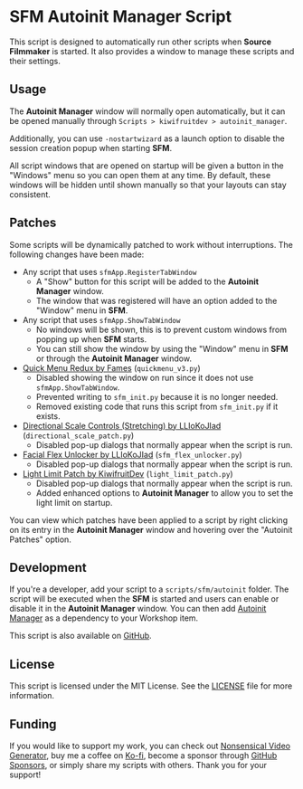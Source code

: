 # SFM Autoinit Manager Script
This script is designed to automatically run other scripts when **Source Filmmaker** is started. It also provides a window to manage these scripts and their settings.

## Usage
The **Autoinit Manager** window will normally open automatically, but it can be opened manually through `Scripts > kiwifruitdev > autoinit_manager`.

Additionally, you can use `-nostartwizard` as a launch option to disable the session creation popup when starting **SFM**.

All script windows that are opened on startup will be given a button in the "Windows" menu so you can open them at any time. By default, these windows will be hidden until shown manually so that your layouts can stay consistent.

## Patches
Some scripts will be dynamically patched to work without interruptions. The following changes have been made:

- Any script that uses `sfmApp.RegisterTabWindow`
    - A "Show" button for this script will be added to the **Autoinit Manager** window.
    - The window that was registered will have an option added to the "Window" menu in **SFM**.
- Any script that uses `sfmApp.ShowTabWindow`
    - No windows will be shown, this is to prevent custom windows from popping up when **SFM** starts.
    - You can still show the window by using the "Window" menu in **SFM** or through the **Autoinit Manager** window.
- [Quick Menu Redux by Fames](https://steamcommunity.com/sharedfiles/filedetails/?id=3200935729) (`quickmenu_v3.py`)
    - Disabled showing the window on run since it does not use `sfmApp.ShowTabWindow`.
    - Prevented writing to `sfm_init.py` because it is no longer needed.
    - Removed existing code that runs this script from `sfm_init.py` if it exists.
- [Directional Scale Controls (Stretching) by LLIoKoJIad](https://steamcommunity.com/sharedfiles/filedetails/?id=2942912893) (`directional_scale_patch.py`)
    - Disabled pop-up dialogs that normally appear when the script is run.
- [Facial Flex Unlocker by LLIoKoJIad](https://steamcommunity.com/sharedfiles/filedetails/?id=2873014451) (`sfm_flex_unlocker.py`)
    - Disabled pop-up dialogs that normally appear when the script is run.
- [Light Limit Patch by KiwifruitDev](https://steamcommunity.com/sharedfiles/filedetails/?id=2963450977) (`light_limit_patch.py`)
    - Disabled pop-up dialogs that normally appear when the script is run.
    - Added enhanced options to **Autoinit Manager** to allow you to set the light limit on startup.

You can view which patches have been applied to a script by right clicking on its entry in the **Autoinit Manager** window and hovering over the "Autoinit Patches" option.

## Development
If you're a developer, add your script to a `scripts/sfm/autoinit` folder. The script will be executed when the **SFM** is started and users can enable or disable it in the **Autoinit Manager** window. You can then add [Autoinit Manager](https://steamcommunity.com/sharedfiles/filedetails/?id=3400621327) as a dependency to your Workshop item.

This script is also available on [GitHub](https://github.com/KiwifruitDev/sfm_autoinit).

## License
This script is licensed under the MIT License. See the [LICENSE](LICENSE) file for more information.

## Funding
If you would like to support my work, you can check out [Nonsensical Video Generator](https://store.steampowered.com/app/2516360/Nonsensical_Video_Generator/), buy me a coffee on [Ko-fi](https://ko-fi.com/kiwifruitdev), become a sponsor through [GitHub Sponsors](https://github.com/sponsors/KiwifruitDev), or simply share my scripts with others. Thank you for your support!
